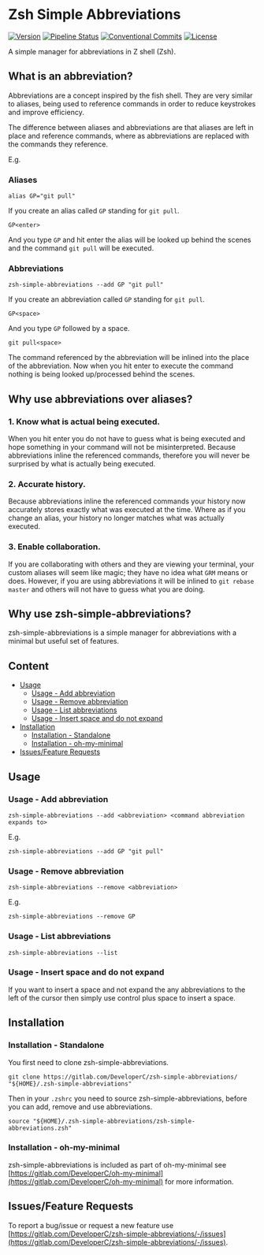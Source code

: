 # Zsh Simple Abbreviations
[![Version](https://img.shields.io/badge/Version-0.3.0-blue)](https://gitlab.com/DeveloperC/zsh-simple-abbreviations/commits/main)
[![Pipeline Status](https://gitlab.com/DeveloperC/zsh-simple-abbreviations/badges/main/pipeline.svg)](https://gitlab.com/DeveloperC/zsh-simple-abbreviations/commits/main)
[![Conventional Commits](https://img.shields.io/badge/Conventional%20Commits-1.0.0-yellow.svg)](https://conventionalcommits.org)
[![License](https://img.shields.io/badge/License-AGPLv3-blue.svg)](https://www.gnu.org/licenses/agpl-3.0)


A simple manager for abbreviations in Z shell (Zsh).


## What is an abbreviation?
Abbreviations are a concept inspired by the fish shell. They are very similar to aliases, being used to reference commands in order to reduce keystrokes and improve efficiency.

The difference between aliases and abbreviations are that aliases are left in place and reference commands, where as abbreviations are replaced with the commands they reference.

E.g.

### Aliases
```
alias GP="git pull"
```

If you create an alias called `GP` standing for `git pull`.

```
GP<enter>
```

And you type `GP` and hit enter the alias will be looked up behind the scenes and the command `git pull` will be executed.

### Abbreviations
```
zsh-simple-abbreviations --add GP "git pull"
```

If you create an abbreviation called `GP` standing for `git pull`.

```
GP<space>
```

And you type `GP` followed by a space.

```
git pull<space>
```

The command referenced by the abbreviation will be inlined into the place of the abbreviation.
Now when you hit enter to execute the command nothing is being looked up/processed behind the scenes.


## Why use abbreviations over aliases?
### 1. Know what is actual being executed.
When you hit enter you do not have to guess what is being executed and hope something in your command will not be misinterpreted.
Because abbreviations inline the referenced commands, therefore you will never be surprised by what is actually being executed.

### 2. Accurate history.
Because abbreviations inline the referenced commands your history now accurately stores exactly what was executed at the time.
Where as if you change an alias, your history no longer matches what was actually executed.

### 3. Enable collaboration.
If you are collaborating with others and they are viewing your terminal, your custom aliases will seem like magic; they have no idea what `GRM` means or does.
However, if you are using abbreviations it will be inlined to `git rebase master` and others will not have to guess what you are doing.


## Why use zsh-simple-abbreviations?
zsh-simple-abbreviations is a simple manager for abbreviations with a minimal but useful set of features.


## Content
 * [Usage](#usage)
   + [Usage - Add abbreviation](#usage-add-abbreviation)
   + [Usage - Remove abbreviation](#usage-remove-abbreviation)
   + [Usage - List abbreviations](#usage-list-abbreviations)
   + [Usage - Insert space and do not expand](#usage-insert-space-and-do-not-expand)
 * [Installation](#installation)
   + [Installation - Standalone](#installation-standalone)
   + [Installation - oh-my-minimal](#installation-oh-my-minimal)
 * [Issues/Feature Requests](#issuesfeature-requests)


## Usage
### Usage - Add abbreviation
```
zsh-simple-abbreviations --add <abbreviation> <command abbreviation expands to>
```

E.g.
```
zsh-simple-abbreviations --add GP "git pull"
```

### Usage - Remove abbreviation
```
zsh-simple-abbreviations --remove <abbreviation>
```

E.g.
```
zsh-simple-abbreviations --remove GP
```

### Usage - List abbreviations
```
zsh-simple-abbreviations --list
```

### Usage - Insert space and do not expand
If you want to insert a space and not expand the any abbreviations to the left of the cursor then simply use control plus space to insert a space.


## Installation
### Installation - Standalone
You first need to clone zsh-simple-abbreviations.

```
git clone https://gitlab.com/DeveloperC/zsh-simple-abbreviations/ "${HOME}/.zsh-simple-abbreviations"
```

Then in your `.zshrc` you need to source zsh-simple-abbreviations, before you can add, remove and use abbreviations.

```
source "${HOME}/.zsh-simple-abbreviations/zsh-simple-abbreviations.zsh"
```

### Installation - oh-my-minimal
zsh-simple-abbreviations is included as part of oh-my-minimal see [https://gitlab.com/DeveloperC/oh-my-minimal](https://gitlab.com/DeveloperC/oh-my-minimal) for more information.


## Issues/Feature Requests
To report a bug/issue or request a new feature use [https://gitlab.com/DeveloperC/zsh-simple-abbreviations/-/issues](https://gitlab.com/DeveloperC/zsh-simple-abbreviations/-/issues).
